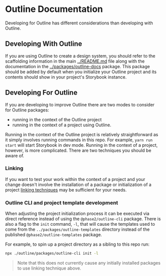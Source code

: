 # Outline Documentation

Developing for Outline has different considerations than developing with Outline.

## Developing With Outline

If you are using Outline to create a design system, you should refer to the scaffolding information in the main [../README.md](README.md) file along with the documentation in the [../packages/outline-docs](@phase2/outline-docs) package. This package should be added by default when you initialize your Outline project and its contents should show in your project's Storybook instance.

## Developing For Outline

If you are developing to improve Outline there are two modes to consider for Outline packages:

 * running in the context of the Outline project
 * running in the context of a project using Outline.

Running in the context of the Outline project is relatively straightforward as it simply involves running commands in this repo. For example, `yarn run start` will start Storybook in dev mode. Running in the context of a project, however, is more complicated. There are two techniques you should be aware of.

### Linking

If you want to test your work within the context of a project and your change doesn't involve the installation of a package or initialization of a project [linking techniques](https://classic.yarnpkg.com/lang/en/docs/cli/link/) may be sufficient for your needs.

### Outline CLI and project template development

When adjusting the project initialization process it can be executed via direct reference instead of using the `@phase2/outline-cli` package. There is also a flag to the `init` command, `-l`, that will cause the templates used to come from the `../packages/outline-templates` directory instead of the published `@phase2/outline-templates` package.

For example, to spin up a project directory as a sibling to this repo run:

```bash
npx ./outline/packages/outline-cli init -l
```

> Note that this does not currently cause any initially installed packages to use linking technique above.
